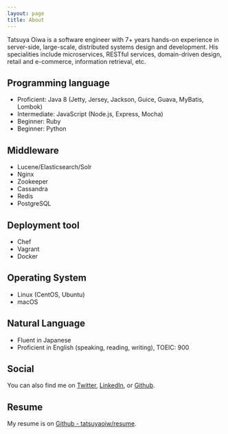 ```yaml
---
layout: page
title: About
---
```


Tatsuya Oiwa is a software engineer with 7+ years hands-on experience in server-side, large-scale, distributed systems design and development. His specialities include microservices, RESTful services, domain-driven design, retail and e-commerce, information retrieval, etc.

## Programming language

- Proficient: Java 8 (Jetty, Jersey, Jackson, Guice, Guava, MyBatis, Lombok)
- Intermediate: JavaScript (Node.js, Express, Mocha)
- Beginner: Ruby
- Beginner: Python

## Middleware

- Lucene/Elasticsearch/Solr
- Nginx
- Zookeeper
- Cassandra
- Redis
- PostgreSQL

## Deployment tool

- Chef
- Vagrant
- Docker

## Operating System

- Linux (CentOS, Ubuntu)
- macOS

## Natural Language

- Fluent in Japanese
- Proficient in English (speaking, reading, writing), TOEIC: 900

## Social

You can also find me on [Twitter](https://twitter.com/tatsuyaoiw), [LinkedIn](https://www.linkedin.com/in/tatsuyaoiw), or [Github](https://github.com/tatsuyaoiw).

## Resume

My resume is on [Github - tatsuyaoiw/resume](https://github.com/tatsuyaoiw/resume).
